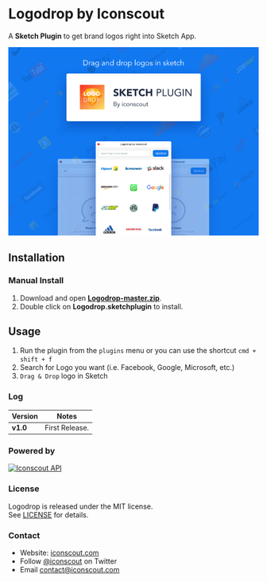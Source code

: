 # Logodrop by Iconscout
A **Sketch Plugin** to get brand logos right into Sketch App.

<a href="logodrop-by-iconscout.png">
	<img src="logodrop-by-iconscout.png?raw=true" alt="Logodrop Sketch Plugin by Iconscout" />
</a>

## Installation
### Manual Install
1. Download and open **[Logodrop-master.zip](https://github.com/Iconscout/logodrop/archive/master.zip)**.
2. Double click on **Logodrop.sketchplugin** to install.  

## Usage
1. Run the plugin from the `plugins` menu or you can use the shortcut `cmd + shift + f`
2. Search for Logo you want (i.e. Facebook, Google, Microsoft, etc.)
3. `Drag & Drop` logo in Sketch

### Log
| Version | Notes |
| --- | --- |
| **v1.0** |  First Release. |

### Powered by
<a href="https://iconscout.com/?utm_source=logodrop">
	<img height="40" src="https://iconscout.com/assets/images/iconscout-logo.svg" alt="Iconscout API" title="Iconscout API" />
</a>

### License
Logodrop is released under the MIT license.  
See [LICENSE](https://github.com/Iconscout/logodrop/blob/master/LICENSE/) for details.

### Contact 
* Website: [iconscout.com](https://iconscout.com/?utm_source=logodrop)
* Follow [@iconscout](http://twitter.com/iconscout) on Twitter
* Email <contact@iconscout.com>